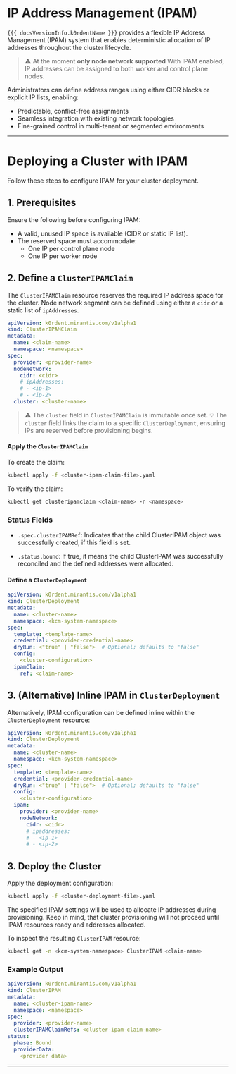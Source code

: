 
# IP Address Management (IPAM)

`{{{ docsVersionInfo.k0rdentName }}}` provides a flexible IP Address Management (IPAM) system that enables deterministic allocation of IP addresses throughout the cluster lifecycle.
> ⚠️ At the moment **only node network supported**
With IPAM enabled, IP addresses can be assigned to both worker and control plane nodes.

Administrators can define address ranges using either CIDR blocks or explicit IP lists, enabling:

- Predictable, conflict-free assignments
- Seamless integration with existing network topologies
- Fine-grained control in multi-tenant or segmented environments

---

# Deploying a Cluster with IPAM

Follow these steps to configure IPAM for your cluster deployment.

## 1. Prerequisites

Ensure the following before configuring IPAM:

- A valid, unused IP space is available (CIDR or static IP list).
- The reserved space must accommodate:
  - One IP per control plane node
  - One IP per worker node

## 2. Define a `ClusterIPAMClaim`

The `ClusterIPAMClaim` resource reserves the required IP address space for the cluster. Node network segment can be defined using either a `cidr` or a static list of `ipAddresses`.

```yaml
apiVersion: k0rdent.mirantis.com/v1alpha1
kind: ClusterIPAMClaim
metadata:
  name: <claim-name>
  namespace: <namespace>
spec:
  provider: <provider-name>
  nodeNetwork:
    cidr: <cidr>
    # ipAddresses:
    # - <ip-1>
    # - <ip-2>
  cluster: <cluster-name>
```

> ⚠️ The `cluster` field in `ClusterIPAMClaim` is immutable once set.
> 💡 The `cluster` field links the claim to a specific `ClusterDeployment`, ensuring IPs are reserved before provisioning begins.

#### Apply the `ClusterIPAMClaim`

To create the claim:

```bash
kubectl apply -f <cluster-ipam-claim-file>.yaml
```

To verify the claim:

```bash
kubectl get clusteripamclaim <claim-name> -n <namespace>
```
### Status Fields
- ```.spec.clusterIPAMRef```: Indicates that the child ClusterIPAM object was successfully created, if this field is set.

- ```.status.bound```: If true, it means the child ClusterIPAM was successfully reconciled and the defined addresses were allocated.

#### Define a `ClusterDeployment`

```yaml
apiVersion: k0rdent.mirantis.com/v1alpha1
kind: ClusterDeployment
metadata:
  name: <cluster-name>
  namespace: <kcm-system-namespace>
spec:
  template: <template-name>
  credential: <provider-credential-name>
  dryRun: <"true" | "false">  # Optional; defaults to "false"
  config:
    <cluster-configuration>
  ipamClaim:
    ref: <claim-name>
 ```

## 3. (Alternative) Inline IPAM in `ClusterDeployment`

Alternatively, IPAM configuration can be defined inline within the `ClusterDeployment` resource:

```yaml
apiVersion: k0rdent.mirantis.com/v1alpha1
kind: ClusterDeployment
metadata:
  name: <cluster-name>
  namespace: <kcm-system-namespace>
spec:
  template: <template-name>
  credential: <provider-credential-name>
  dryRun: <"true" | "false">  # Optional; defaults to "false"
  config:
    <cluster-configuration>
  ipam:
    provider: <provider-name>
    nodeNetwork:
      cidr: <cidr>
      # ipaddresses:
      # - <ip-1>
      # - <ip-2>
```

## 3. Deploy the Cluster

Apply the deployment configuration:

```bash
kubectl apply -f <cluster-deployment-file>.yaml
```

The specified IPAM settings will be used to allocate IP addresses during provisioning. Keep in mind, that cluster provisioning will not proceed until IPAM resources ready and addresses allocated.

To inspect the resulting `ClusterIPAM` resource:

```bash
kubectl get -n <kcm-system-namespace> ClusterIPAM <claim-name>
```

### Example Output

```yaml
apiVersion: k0rdent.mirantis.com/v1alpha1
kind: ClusterIPAM
metadata:
  name: <cluster-ipam-name>
  namespace: <namespace>
spec:
  provider: <provider-name>
  clusterIPAMClaimRefs: <cluster-ipam-claim-name>
status:
  phase: Bound
  providerData:
    <provider data>
```

---